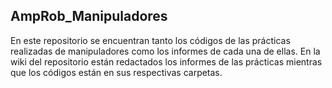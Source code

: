 ## AmpRob_Manipuladores
En este repositorio se encuentran tanto los códigos de las prácticas realizadas de manipuladores como los informes de cada una de ellas. En la wiki del repositorio están redactados los informes de las prácticas mientras que los códigos están en sus respectivas carpetas.
